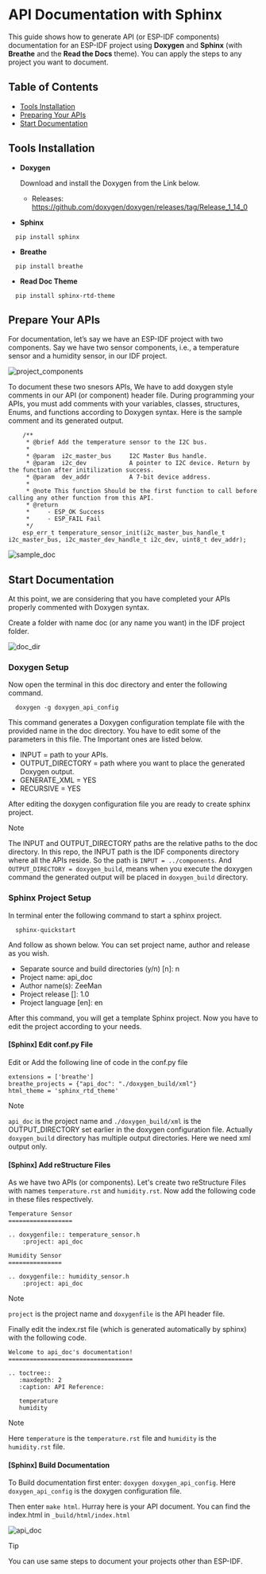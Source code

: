 # API Documentation with Sphinx 
This guide shows how to generate API (or ESP-IDF components) documentation for an ESP-IDF project using **Doxygen** and **Sphinx** (with **Breathe** and the **Read the Docs** theme). You can apply the steps to any project you want to document. 

## Table of Contents
- [Tools Installation](#tools-installation)
- [Preparing Your APIs](#prepare-your-apis)
- [Start Documentation](#start-documentation)

## Tools Installation

- **Doxygen**
  
    Download and install the Doxygen from the Link below. 
  - Releases: <https://github.com/doxygen/doxygen/releases/tag/Release_1_14_0>
  

- **Sphinx**
```
  pip install sphinx
```
- **Breathe**
```
  pip install breathe
```
- **Read Doc Theme**
```
  pip install sphinx-rtd-theme
```

## Prepare Your APIs
For documentation, let’s say we have an ESP-IDF project with two components. Say we have two sensor components, i.e., a temperature sensor and a humidity sensor, in our IDF project.

![project_components](img/project_components.png)

To document these two snesors APIs, We have to add doxygen style comments in our API (or component) header file. During programming your APIs, you must add comments with your variables, classes, structures, Enums, and functions according to Doxygen syntax. Here is the sample comment and its generated output.
```
    /**
     * @brief Add the temperature sensor to the I2C bus.
     *
     * @param  i2c_master_bus     I2C Master Bus handle.
     * @param  i2c_dev            A pointer to I2C device. Return by the function after initilization success.
     * @param  dev_addr           A 7-bit device address.
     *
     * @note This function Should be the first function to call before calling any other function from this API.
     * @return
     *     - ESP_OK Success
     *     - ESP_FAIL Fail
     */
    esp_err_t temperature_sensor_init(i2c_master_bus_handle_t i2c_master_bus, i2c_master_dev_handle_t i2c_dev, uint8_t dev_addr);
```
![sample_doc](img/sample_doc.png)

 
## Start Documentation
At this point, we are considering that you have completed your APIs properly commented with Doxygen syntax.

Create a folder with name doc (or any name you want) in the IDF project folder.

![doc_dir](img/doc_dir.png)

### Doxygen Setup

Now open the terminal in this doc directory and enter the following command.
```
  doxygen -g doxygen_api_config
```
This command generates a Doxygen configuration template file with the provided name in the doc directory. You have to edit some of the parameters in this file. The Important ones are listed below. 

- INPUT = path to your APIs.
- OUTPUT_DIRECTORY = path where you want to place the generated Doxygen output.
- GENERATE_XML = YES
- RECURSIVE = YES

After editing the doxygen configuration file you are ready to create sphinx project. 
 
> [!NOTE]
> The INPUT and OUTPUT_DIRECTORY paths are the relative paths to the doc directory. In this repo, the INPUT path is the IDF components directory where all the APIs reside. So the path is `INPUT = ../components`. And `OUTPUT_DIRECTORY = doxygen_build`, means when you execute the doxygen command the generated output will be placed in `doxygen_build` directory.


### Sphinx Project Setup
In terminal enter the following command to start a sphinx project.
```
  sphinx-quickstart
```
And follow as shown below. You can set project name, author and release as you wish.

- Separate source and build directories (y/n) [n]: n
- Project name: api_doc
- Author name(s): ZeeMan
- Project release []: 1.0
- Project language [en]: en

After this command, you will get a template Sphinx project. Now you have to edit the project according to your needs. 

#### [Sphinx] Edit conf.py File

Edit or Add the following line of code in the conf.py file
```
extensions = ['breathe']
breathe_projects = {"api_doc": "./doxygen_build/xml"}
html_theme = 'sphinx_rtd_theme'
```
> [!NOTE]
> `api_doc` is the project name and `./doxygen_build/xml` is the OUTPUT_DIRECTORY set earlier in the doxygen configuration file. Actually `doxygen_build` directory has multiple output directories. Here we need xml output only.

#### [Sphinx] Add reStructure Files
As we have two APIs (or components). Let's create two reStructure Files with names `temperature.rst` and `humidity.rst`. Now add the following code in these files respectively. 

```
Temperature Sensor
==================

.. doxygenfile:: temperature_sensor.h
	:project: api_doc
```
```
Humidity Sensor
===============

.. doxygenfile:: humidity_sensor.h
	:project: api_doc

```

> [!NOTE]
> `project` is the project name and `doxygenfile` is the API header file.

Finally edit the index.rst file (which is generated automatically by sphinx) with the following code.
```
Welcome to api_doc's documentation!
===================================

.. toctree::
   :maxdepth: 2
   :caption: API Reference:

   temperature
   humidity

```
> [!NOTE]
> Here `temperature` is the `temperature.rst` file and `humidity` is the `humidity.rst` file.

#### [Sphinx] Build Documentation
To Build documentation first enter: `doxygen doxygen_api_config`. Here `doxygen_api_config` is the doxygen configuration file. 

Then enter `make html`. Hurray here is your API document. You can find the index.html in `_build/html/index.html`

![api_doc](img/api_doc.png)


> [!TIP]
> You can use same steps to document your projects other than ESP-IDF. 




